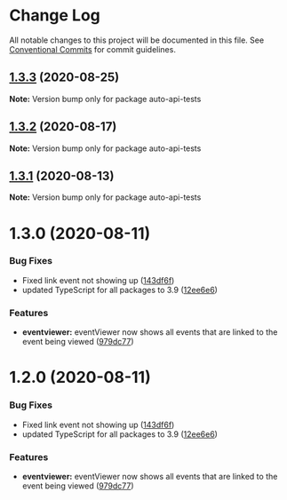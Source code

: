 # Change Log

All notable changes to this project will be documented in this file.
See [Conventional Commits](https://conventionalcommits.org) for commit guidelines.

## [1.3.3](http://github.com//cap-md089/capunit-com-v6/compare/auto-api-tests@1.3.2...auto-api-tests@1.3.3) (2020-08-25)

**Note:** Version bump only for package auto-api-tests





## [1.3.2](http://github.com//cap-md089/capunit-com-v6/compare/auto-api-tests@1.3.0...auto-api-tests@1.3.2) (2020-08-17)

**Note:** Version bump only for package auto-api-tests





## [1.3.1](http://github.com//cap-md089/capunit-com-v6/compare/auto-api-tests@1.3.0...auto-api-tests@1.3.1) (2020-08-13)

**Note:** Version bump only for package auto-api-tests





# 1.3.0 (2020-08-11)


### Bug Fixes

* Fixed link event not showing up ([143df6f](http://github.com//cap-md089/capunit-com-v6/commit/143df6f6daaf7975fff3e58c68c888a226d8b31a))
* updated TypeScript for all packages to 3.9 ([12ee6e6](http://github.com//cap-md089/capunit-com-v6/commit/12ee6e67d9669d73d849791cf22637357dd4ae30))


### Features

* **eventviewer:** eventViewer now shows all events that are linked to the event being viewed ([979dc77](http://github.com//cap-md089/capunit-com-v6/commit/979dc771ed2b4ce4c652536ea589c0c1de64d3ac))





# 1.2.0 (2020-08-11)


### Bug Fixes

* Fixed link event not showing up ([143df6f](http://github.com//cap-md089/capunit-com-v6/commit/143df6f6daaf7975fff3e58c68c888a226d8b31a))
* updated TypeScript for all packages to 3.9 ([12ee6e6](http://github.com//cap-md089/capunit-com-v6/commit/12ee6e67d9669d73d849791cf22637357dd4ae30))


### Features

* **eventviewer:** eventViewer now shows all events that are linked to the event being viewed ([979dc77](http://github.com//cap-md089/capunit-com-v6/commit/979dc771ed2b4ce4c652536ea589c0c1de64d3ac))
